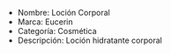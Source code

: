 * Nombre: Loción Corporal
* Marca: Eucerin
* Categoría: Cosmética
* Descripción: Loción hidratante corporal
